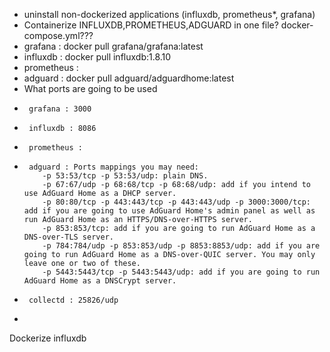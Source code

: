 *  uninstall non-dockerized applications (influxdb, prometheus*, grafana)
*  Containerize INFLUXDB,PROMETHEUS,ADGUARD in one file? docker-compose.yml???
*  grafana : docker pull grafana/grafana:latest
*  influxdb : docker pull influxdb:1.8.10
*  prometheus : 
*  adguard : docker pull adguard/adguardhome:latest
*  What ports are going to be used
*      grafana : 3000
*      influxdb : 8086 
*      prometheus :
*      adguard : Ports mappings you may need:
          -p 53:53/tcp -p 53:53/udp: plain DNS.
          -p 67:67/udp -p 68:68/tcp -p 68:68/udp: add if you intend to use AdGuard Home as a DHCP server.
          -p 80:80/tcp -p 443:443/tcp -p 443:443/udp -p 3000:3000/tcp: add if you are going to use AdGuard Home's admin panel as well as run AdGuard Home as an HTTPS/DNS-over-HTTPS server.
          -p 853:853/tcp: add if you are going to run AdGuard Home as a DNS-over-TLS server.
          -p 784:784/udp -p 853:853/udp -p 8853:8853/udp: add if you are going to run AdGuard Home as a DNS-over-QUIC server. You may only leave one or two of these.
          -p 5443:5443/tcp -p 5443:5443/udp: add if you are going to run AdGuard Home as a DNSCrypt server.
*      collectd : 25826/udp
*      
Dockerize influxdb
